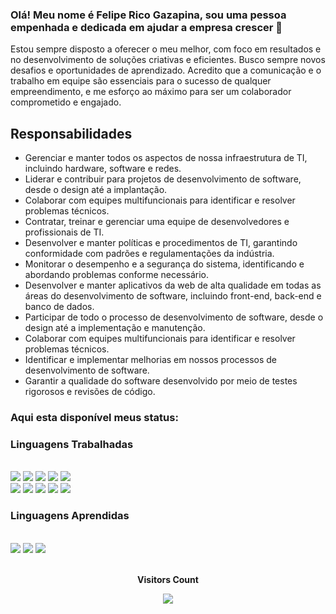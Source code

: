 ### Olá! Meu nome é Felipe Rico Gazapina, sou uma pessoa empenhada e dedicada em ajudar a empresa crescer 👋

Estou sempre disposto a oferecer o meu melhor, com foco em resultados e no desenvolvimento de soluções criativas e eficientes. Busco sempre novos desafios e oportunidades de aprendizado. Acredito que a comunicação e o trabalho em equipe são essenciais para o sucesso de qualquer empreendimento, e me esforço ao máximo para ser um colaborador comprometido e engajado.

## Responsabilidades
- Gerenciar e manter todos os aspectos de nossa infraestrutura de TI, incluindo hardware, software e redes.
- Liderar e contribuir para projetos de desenvolvimento de software, desde o design até a implantação.
- Colaborar com equipes multifuncionais para identificar e resolver problemas técnicos.
- Contratar, treinar e gerenciar uma equipe de desenvolvedores e profissionais de TI.
- Desenvolver e manter políticas e procedimentos de TI, garantindo conformidade com padrões e regulamentações da indústria.
- Monitorar o desempenho e a segurança do sistema, identificando e abordando problemas conforme necessário.
- Desenvolver e manter aplicativos da web de alta qualidade em todas as áreas do desenvolvimento de software, incluindo front-end, back-end e banco de dados.
- Participar de todo o processo de desenvolvimento de software, desde o design até a implementação e manutenção.
- Colaborar com equipes multifuncionais para identificar e resolver problemas técnicos.
- Identificar e implementar melhorias em nossos processos de desenvolvimento de software.
- Garantir a qualidade do software desenvolvido por meio de testes rigorosos e revisões de código.

### Aqui esta disponível meus status:
<!-- <div align="center">
  <a href="https://github.com/FelipeGazapina">
  <img height="180em" src="https://github-readme-stats.vercel.app/api?username=FelipeGazapina&show_icons=true&theme=midnight-purple&include_all_commits=true&count_private=true&custom_title=Felipe Rico Gazapina status"/>
  <img height="180em" src="https://github-readme-stats.vercel.app/api/top-langs/?username=FelipeGazapina&layout=compact&langs_count=10&theme=midnight-purple&exclude_repo=calculadoraPython,pythonTeste&custom_title=Linguagens mais utilizadas"/>
</div> -->

### Linguagens Trabalhadas 
<div style="display: inline_block"><br>
  <img src="https://img.icons8.com/color/48/000000/html-5--v1.png"/>
  <img src="https://img.icons8.com/color/48/000000/css3.png"/>
  <img src="https://img.icons8.com/color/48/000000/javascript--v1.png"/>
  <img src="https://img.icons8.com/ultraviolet/48/000000/react--v1.png"/> 
  <img src="https://img.icons8.com/color/48/undefined/vue-js.png"/>
  <div></div>
  <img src="https://img.icons8.com/stickers/48/undefined/laravel.png"/>
  <img src="https://img.icons8.com/color/48/000000/nodejs.png"/>
  <img src="https://img.icons8.com/dusk/48/000000/php-logo.png"/>
  <img src="https://img.icons8.com/fluency/48/000000/maria-db.png"/>
  <img src="https://img.icons8.com/color/48/000000/mongodb.png"/>
<!--   <img src="https://img.icons8.com/color/48/000000/flutter.png"/> -->
<!--   <img src="https://img.icons8.com/color/48/000000/python--v1.png"/> -->
</div>

### Linguagens Aprendidas 

<div style="display: inline_block"><br>
  <img src="https://img.icons8.com/color/48/000000/flutter.png"/>
  <img src="https://img.icons8.com/color/48/000000/golang.png"/>
  <img src="https://img.icons8.com/color/48/000000/python--v1.png"/>
</div>

<div align="center">
<br><p align="centre"><b>Visitors Count</b></p>  
<p align="center"><img align="center" src="https://profile-counter.glitch.me/{FelipeGazapina}/count.svg" /></p> 
<br>
</div>
<!--   
  [![Readme Card](https://github-readme-stats.vercel.app/api/pin/?username=FelipeGazapina&repo=Projeto-Integrador-I&theme=midnight-purple)](https://github.com/FelipeGazapina/Projeto-Integrador-I) -->
